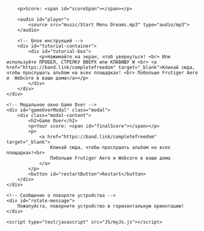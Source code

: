 <!DOCTYPE html>
<html>
<head>
    <title>Дайтона - Complete Freedom</title>
    <meta name="viewport" content="width=device-width, initial-scale=1.0, maximum-scale=1.0, user-scalable=no">
    <link rel="stylesheet" href="css/pageCss.css">
    <link rel="icon" type="image" href="pictures/3.png">
    <meta charset="utf-8">
</head>
<body>
    <!-- Обёртка для контента поверх фона -->
    <div class="content-wrapper">
        <div class="game">
            <div id="mainChar"></div>
            <div id="block"></div>
        </div>
        
        <p>Score: <span id="scoreSpan"></span></p>

        <audio id="player">
            <source src="music/Start Menu Dreams.mp3" type="audio/mp3">
        </audio>

        <!-- Блок инструкций -->
        <div id="tutorial-container">
            <div id="tutorial-box">
                <p>Нажимайте на экран, чтоб увернуться! <br> Или используйте ПРОБЕЛ, СТРЕЛКУ ВВЕРХ или КЛАВИШУ W <br> <a href="https://band.link/completefreedom" target="_blank">Кликай сюда, чтобы прослушать альбом на всех площадках! <br> Побольше Frutiger Aero и  Webcore в ваши дома</a></p>
            </div>
        </div>
    </div>
    
    <!-- Модальное окно Game Over -->
    <div id="gameOverModal" class="modal">
        <div class="modal-content">
            <h2>Game Over</h2>
            <p>Your score: <span id="finalScore"></span></p>
            <p>
                <a href="https://band.link/completefreedom" target="_blank">
                    Кликай сюда, чтобы прослушать альбом на всех площадках!<br>
                    Побольше Frutiger Aero и Webcore в ваши дома
                </a>
            </p>
            <button id="restartButton">Restart</button>
        </div>
    </div>
    
    <!-- Сообщение о повороте устройства -->
    <div id="rotate-message">
        Пожалуйста, поверните устройство в горизонтальную ориентацию!
    </div>
    
    <script type="text/javascript" src="JS/myJs.js"></script>
</body>
</html>
